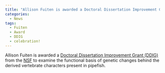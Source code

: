 ```yaml
---
title: "Allison Fuiten is awarded a Doctoral Dissertation Improvement Grant."
categories:
  - News
tags:
  - Fuiten
  - Award
  - DDIG
  - celebration!
---
```


Allison Fuiten is awarded a [Doctoral Dissertation Improvement Grant
(DDIG)](http://www.nsf.gov/pubs/2005/nsf05607/nsf05607.htm) from the
[NSF](http://www.nsf.gov/pubs/2005/nsf05607/nsf05607.htm) to examine the
functional basis of genetic changes behind the derived vertebrate
characters present in pipefish.